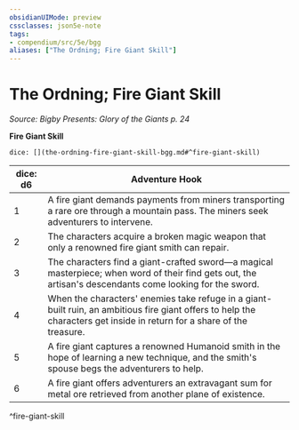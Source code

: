 ```yaml
---
obsidianUIMode: preview
cssclasses: json5e-note
tags:
- compendium/src/5e/bgg
aliases: ["The Ordning; Fire Giant Skill"]
---
```

# The Ordning; Fire Giant Skill
*Source: Bigby Presents: Glory of the Giants p. 24* 

**Fire Giant Skill**

`dice: [](the-ordning-fire-giant-skill-bgg.md#^fire-giant-skill)`

| dice: d6 | Adventure Hook |
|----------|----------------|
| 1 | A fire giant demands payments from miners transporting a rare ore through a mountain pass. The miners seek adventurers to intervene. |
| 2 | The characters acquire a broken magic weapon that only a renowned fire giant smith can repair. |
| 3 | The characters find a giant-crafted sword—a magical masterpiece; when word of their find gets out, the artisan's descendants come looking for the sword. |
| 4 | When the characters' enemies take refuge in a giant-built ruin, an ambitious fire giant offers to help the characters get inside in return for a share of the treasure. |
| 5 | A fire giant captures a renowned Humanoid smith in the hope of learning a new technique, and the smith's spouse begs the adventurers to help. |
| 6 | A fire giant offers adventurers an extravagant sum for metal ore retrieved from another plane of existence. |
^fire-giant-skill